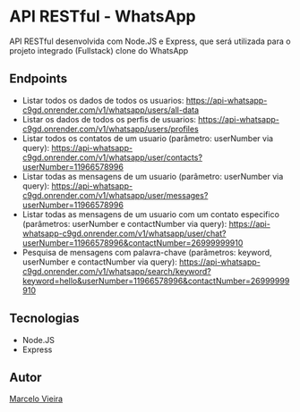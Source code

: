 # API RESTful - WhatsApp

API RESTful desenvolvida com Node.JS e Express, que será utilizada para o projeto integrado (Fullstack) clone do WhatsApp

## Endpoints

- Listar todos os dados de todos os usuarios: https://api-whatsapp-c9gd.onrender.com/v1/whatsapp/users/all-data  
- Listar os dados de todos os perfis de usuarios: https://api-whatsapp-c9gd.onrender.com/v1/whatsapp/users/profiles  
- Listar todos os contatos de um usuario (parâmetro: userNumber via query): https://api-whatsapp-c9gd.onrender.com/v1/whatsapp/user/contacts?userNumber=11966578996  
- Listar todas as mensagens de um usuario (parâmetro: userNumber via query): https://api-whatsapp-c9gd.onrender.com/v1/whatsapp/user/messages?userNumber=11966578996  
- Listar todas as mensagens de um usuario com um contato especifico (parâmetros: userNumber e contactNumber via query): https://api-whatsapp-c9gd.onrender.com/v1/whatsapp/user/chat?userNumber=11966578996&contactNumber=26999999910  
- Pesquisa de mensagens com palavra-chave (parâmetros: keyword, userNumber e contactNumber via query): https://api-whatsapp-c9gd.onrender.com/v1/whatsapp/search/keyword?keyword=hello&userNumber=11966578996&contactNumber=26999999910  

## Tecnologias
* Node.JS
* Express

## Autor
[Marcelo Vieira](<https://www.linkedin.com/in/marcelovieirasilva/>)
